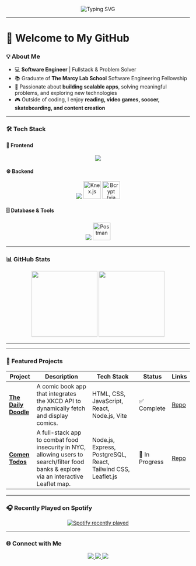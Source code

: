<!-- Typing Animation -->
<p align="center">
  <img src="https://readme-typing-svg.demolab.com?font=Fira+Code&weight=500&size=24&duration=2500&pause=1000&color=00AAFF&center=true&vCenter=true&width=600&lines=Hi%2C+I'm+King!;Software+Engineer;Fullstack+Developer;Content+Creator;Tech+Enthusiast" alt="Typing SVG" />
</p>

---

# 👋 Welcome to My GitHub  

### 💡 About Me  
- 💻 **Software Engineer** | Fullstack & Problem Solver  
- 📚 Graduate of **The Marcy Lab School** Software Engineering Fellowship  
- 🚀 Passionate about **building scalable apps**, solving meaningful problems, and exploring new technologies  
- 🎮 Outside of coding, I enjoy **reading, video games, soccer, skateboarding, and content creation**  

---

### 🛠️ Tech Stack  

#### 🎨 Frontend  
<p align="center">
  <img src="https://skillicons.dev/icons?i=html,css,js,react,tailwind,bootstrap,vite,figma" />
</p>

#### ⚙️ Backend  
<p align="center">
  <img src="https://skillicons.dev/icons?i=nodejs,express" />
  <img src="https://cdn.jsdelivr.net/gh/devicons/devicon/icons/knexjs/knexjs-original.svg" width="48" height="48" alt="Knex.js" />
  <img src="https://cdn.jsdelivr.net/gh/devicons/devicon/icons/npm/npm-original-wordmark.svg" width="48" height="48" alt="Bcrypt (via npm)" />
</p>

#### 🗄️ Database & Tools  
<p align="center">
  <img src="https://skillicons.dev/icons?i=postgresql,git,github,vscode" />
  <img src="https://www.vectorlogo.zone/logos/getpostman/getpostman-icon.svg" width="48" height="48" alt="Postman" />
</p>


---

### 📊 GitHub Stats  
<p align="center">
  <img src="https://github-readme-stats.vercel.app/api?username=kingmcleod&show_icons=true&theme=tokyonight&hide_border=true&bg_color=0D1117&title_color=00aaff&icon_color=00aaff" height="180em" />
  <img src="https://github-readme-stats.vercel.app/api/top-langs/?username=kingmcleod&layout=compact&theme=tokyonight&hide_border=true&bg_color=0D1117&title_color=00aaff" height="180em" />
</p>

---

---

### 🚀 Featured Projects  

| Project | Description | Tech Stack | Status | Links |
|---------|-------------|------------|--------|-------|
| **[The Daily Doodle](https://kingmcleod.github.io/the-daily-doodle/)** | A comic book app that integrates the XKCD API to dynamically fetch and display comics. | HTML, CSS, JavaScript, React, Node.js, Vite | ✅ Complete | [Repo](https://github.com/kingmcleod/the-daily-doodle) |
| **[Comen Todos](https://github.com/KJIT-Corp/comen-todos)** | A full-stack app to combat food insecurity in NYC, allowing users to search/filter food banks & explore via an interactive Leaflet map. | Node.js, Express, PostgreSQL, React, Tailwind CSS, Leaflet.js | 🚧 In Progress | [Repo](https://github.com/KJIT-Corp/comen-todos) |

---

### 🎧 Recently Played on Spotify  
<p align="center">
  <a href="https://open.spotify.com/user/3133qbpcywdggbw527cfudb5hgpy">
    <img src="https://spotify-recently-played-readme.vercel.app/api?user=3133qbpcywdggbw527cfudb5hgpy&count=5" alt="Spotify recently played" />
  </a>
</p>


---

### 🌐 Connect with Me  
<p align="center">
  <a href="https://linkedin.com/in/kingmmcleod" target="_blank">
    <img src="https://skillicons.dev/icons?i=linkedin" />
  </a>
  <a href="mailto:kingmmcleod@outlook.com">
    <img src="https://skillicons.dev/icons?i=gmail" />
  </a>
  <a href="https://github.com/kingmcleod" target="_blank">
    <img src="https://skillicons.dev/icons?i=github" />
  </a>
</p>
